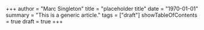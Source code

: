 +++
author = "Marc Singleton"
title = "placeholder title"
date = "1970-01-01"
summary = "This is a generic article."
tags = ["draft"]
showTableOfContents = true
draft = true
+++
